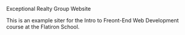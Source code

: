 Exceptional Realty Group Website

This is an example siter for the Intro to Freont-End Web Development course at the Flatiron School. 